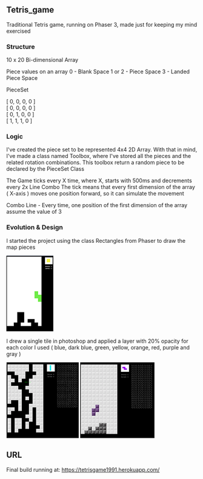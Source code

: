 ## Tetris_game
 
Traditional Tetris game, running on Phaser 3, made just for keeping my mind exercised

### Structure ###

10 x 20 Bi-dimensional Array

Piece values on an array
 0 - Blank Space
 1 or 2 - Piece Space
 3 - Landed Piece Space

PieceSet

[ 0, 0, 0, 0 ]   
[ 0, 0, 0, 0 ]   
[ 0, 1, 0, 0 ]   
[ 1, 1, 1, 0 ]   

### Logic ###

I've created the piece set to be represented 4x4 2D Array.
With that in mind, I've made a class named Toolbox, where I've stored all the pieces and the related rotation combinations. This toolbox return a random piece to be declared by the PieceSet Class

The Game ticks every X time, where X, starts with 500ms and decrements every 2x Line Combo
The tick means that every first dimension of the array ( X-axis ) moves one position forward, so it can simulate the movement

Combo Line - Every time, one position of the first dimension of the array assume the value of 3

### Evolution & Design ###

I started the project using the class Rectangles from Phaser to draw the map pieces

<img src='https://github.com/AfonsoCFonseca/Tetris-Game/blob/master/screenshots/firstMap.png'>

I drew a single tile in photoshop and applied a layer with 20% opacity for each color I used
( blue, dark blue, green, yellow, orange, red, purple and gray )

<p float="left">
  <img src='https://github.com/AfonsoCFonseca/Tetris-Game/blob/master/screenshots/mapGameover.png'>
  <img src='https://github.com/AfonsoCFonseca/Tetris-Game/blob/master/screenshots/pieceAndMapDesign.png'>
</p>


## URL ##

Final build running at: 
https://tetrisgame1991.herokuapp.com/
